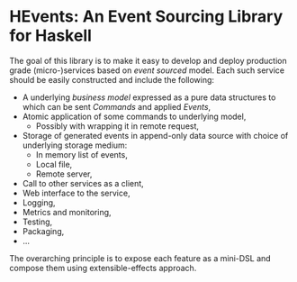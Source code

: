 # HEvents: An Event Sourcing Library for Haskell

The goal of this library is to make it easy to develop and deploy production grade (micro-)services based on *event sourced* model.
Each such service should be easily constructed and include the following:

* A underlying *business model* expressed as a pure data structures to which can be sent *Commands* and applied *Events*,
* Atomic application of some commands to underlying model,
    * Possibly with wrapping it in remote request,
* Storage of generated events in append-only data source with choice of underlying storage medium:
    * In memory list of events,
    * Local file,
    * Remote server,
* Call to other services as a client,
* Web interface to the service,
* Logging,
* Metrics and monitoring,
* Testing,
* Packaging,
* ...

The overarching principle is to expose each feature as a mini-DSL and compose them using extensible-effects approach.

